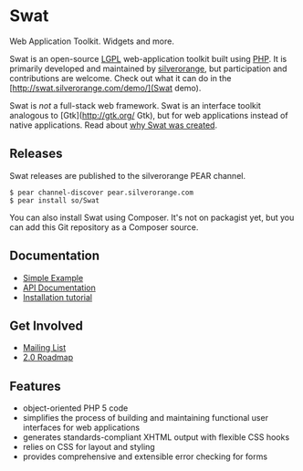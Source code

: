 # Swat

Web Application Toolkit. Widgets and more.

Swat is an open-source [LGPL]([http://www.gnu.org/licenses/lgpl.html) web-application
toolkit built using [PHP](http://www.php.net/). It is primarily developed and
maintained by [silverorange](http://www.silverorange.com), but participation and
contributions are welcome. Check out what it can do in the
[http://swat.silverorange.com/demo/](Swat demo).

Swat is *not* a full-stack web framework. Swat is an interface toolkit analogous to
[Gtk](http://gtk.org/ Gtk), but for web applications instead of native applications.
Read about [why Swat was created](https://github.com/silverorange/swat/wiki/History).

## Releases

Swat releases are published to the silverorange PEAR channel.

```
$ pear channel-discover pear.silverorange.com
$ pear install so/Swat
```

You can also install Swat using Composer. It's not on packagist yet, but you can add this Git
repository as a Composer source.

## Documentation

 * [Simple Example](https://github.com/silverorange/swat/wiki/Simple-Example)
 * [API Documentation](http://docs.silverorange.com/swat/package-summary.html)
 * [Installation tutorial](http://labs.silverorange.com/archive/2007/february/swatdemo)

## Get Involved

 * [Mailing List](http://mailman.silverorange.com/mailman/listinfo/swat-devel)
 * [2.0 Roadmap](https://github.com/silverorange/swat/wiki/2.0-Roadmap)
 
## Features

 * object-oriented PHP 5 code
 * simplifies the process of building and maintaining functional user interfaces for
   web applications
 * generates standards-compliant XHTML output with flexible CSS hooks
 * relies on CSS for layout and styling
 * provides comprehensive and extensible error checking for forms
